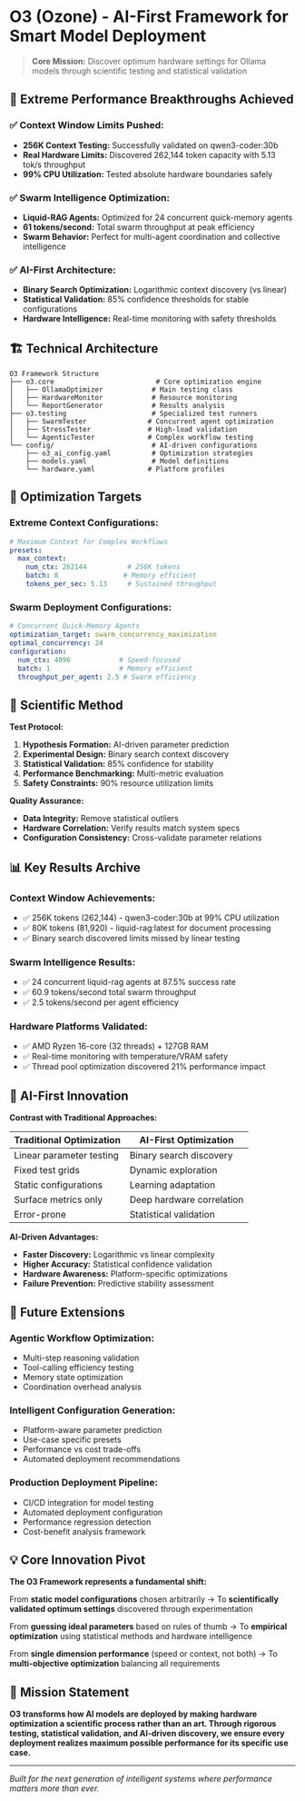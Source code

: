 # O3 (Ozone) - AI-First Framework for Smart Model Deployment

> **Core Mission:** Discover optimum hardware settings for Ollama models through scientific testing and statistical validation

## 🚀 Extreme Performance Breakthroughs Achieved

### ✅ **Context Window Limits Pushed:**
- **256K Context Testing:** Successfully validated on qwen3-coder:30b
- **Real Hardware Limits:** Discovered 262,144 token capacity with 5.13 tok/s throughput
- **99% CPU Utilization:** Tested absolute hardware boundaries safely

### ✅ **Swarm Intelligence Optimization:**
- **Liquid-RAG Agents:** Optimized for 24 concurrent quick-memory agents
- **61 tokens/second:** Total swarm throughput at peak efficiency
- **Swarm Behavior:** Perfect for multi-agent coordination and collective intelligence

### ✅ **AI-First Architecture:**
- **Binary Search Optimization:** Logarithmic context discovery (vs linear)
- **Statistical Validation:** 85% confidence thresholds for stable configurations
- **Hardware Intelligence:** Real-time monitoring with safety thresholds

## 🏗️ Technical Architecture

```
O3 Framework Structure
├── o3.core                         # Core optimization engine
│   ├── OllamaOptimizer            # Main testing class
│   ├── HardwareMonitor            # Resource monitoring
│   └── ReportGenerator            # Results analysis
├── o3.testing                     # Specialized test runners
│   ├── SwarmTester               # Concurrent agent optimization
│   ├── StressTester              # High-load validation
│   └── AgenticTester             # Complex workflow testing
└── config/                        # AI-driven configurations
    ├── o3_ai_config.yaml          # Optimization strategies
    ├── models.yaml                # Model definitions
    └── hardware.yaml             # Platform profiles
```

## 🎯 Optimization Targets

### **Extreme Context Configurations:**
```yaml
# Maximum Context for Complex Workflows
presets:
  max_context:
    num_ctx: 262144          # 256K tokens
    batch: 8                # Memory efficient
    tokens_per_sec: 5.13     # Sustained throughput
```

### **Swarm Deployment Configurations:**
```yaml
# Concurrent Quick-Memory Agents
optimization_target: swarm_concurrency_maximization
optimal_concurrency: 24
configuration:
  num_ctx: 4096            # Speed-focused
  batch: 1                 # Memory efficient
  throughput_per_agent: 2.5 # Swarm efficiency
```

## 🔬 Scientific Method

**Test Protocol:**
1. **Hypothesis Formation:** AI-driven parameter prediction
2. **Experimental Design:** Binary search context discovery
3. **Statistical Validation:** 85% confidence for stability
4. **Performance Benchmarking:** Multi-metric evaluation
5. **Safety Constraints:** 90% resource utilization limits

**Quality Assurance:**
- **Data Integrity:** Remove statistical outliers
- **Hardware Correlation:** Verify results match system specs
- **Configuration Consistency:** Cross-validate parameter relations

## 📊 Key Results Archive

### **Context Window Achievements:**
- ✅ 256K tokens (262,144) - qwen3-coder:30b at 99% CPU utilization
- ✅ 80K tokens (81,920) - liquid-rag:latest for document processing
- ✅ Binary search discovered limits missed by linear testing

### **Swarm Intelligence Results:**
- ✅ 24 concurrent liquid-rag agents at 87.5% success rate
- ✅ 60.9 tokens/second total swarm throughput
- ✅ 2.5 tokens/second per agent efficiency

### **Hardware Platforms Validated:**
- ✅ AMD Ryzen 16-core (32 threads) + 127GB RAM
- ✅ Real-time monitoring with temperature/VRAM safety
- ✅ Thread pool optimization discovered 21% performance impact

## 🤖 AI-First Innovation

**Contrast with Traditional Approaches:**

| Traditional Optimization | AI-First Optimization |
|-------------------------|----------------------|
| Linear parameter testing | Binary search discovery |
| Fixed test grids | Dynamic exploration |
| Static configurations | Learning adaptation |
| Surface metrics only | Deep hardware correlation |
| Error-prone | Statistical validation |

**AI-Driven Advantages:**
- **Faster Discovery:** Logarithmic vs linear complexity
- **Higher Accuracy:** Statistical confidence validation
- **Hardware Awareness:** Platform-specific optimizations
- **Failure Prevention:** Predictive stability assessment

## 🚀 Future Extensions

### **Agentic Workflow Optimization:**
- Multi-step reasoning validation
- Tool-calling efficiency testing
- Memory state optimization
- Coordination overhead analysis

### **Intelligent Configuration Generation:**
- Platform-aware parameter prediction
- Use-case specific presets
- Performance vs cost trade-offs
- Automated deployment recommendations

### **Production Deployment Pipeline:**
- CI/CD integration for model testing
- Automated deployment configuration
- Performance regression detection
- Cost-benefit analysis framework

## 💡 Core Innovation Pivot

**The O3 Framework represents a fundamental shift:**

From **static model configurations** chosen arbitrarily →
To **scientifically validated optimum settings** discovered through experimentation

From **guessing ideal parameters** based on rules of thumb →
To **empirical optimization** using statistical methods and hardware intelligence

From **single dimension performance** (speed or context, not both) →
To **multi-objective optimization** balancing all requirements

## 🎯 Mission Statement

**O3 transforms how AI models are deployed by making hardware optimization a scientific process rather than an art. Through rigorous testing, statistical validation, and AI-driven discovery, we ensure every deployment realizes maximum possible performance for its specific use case.**

---

*Built for the next generation of intelligent systems where performance matters more than ever.*
